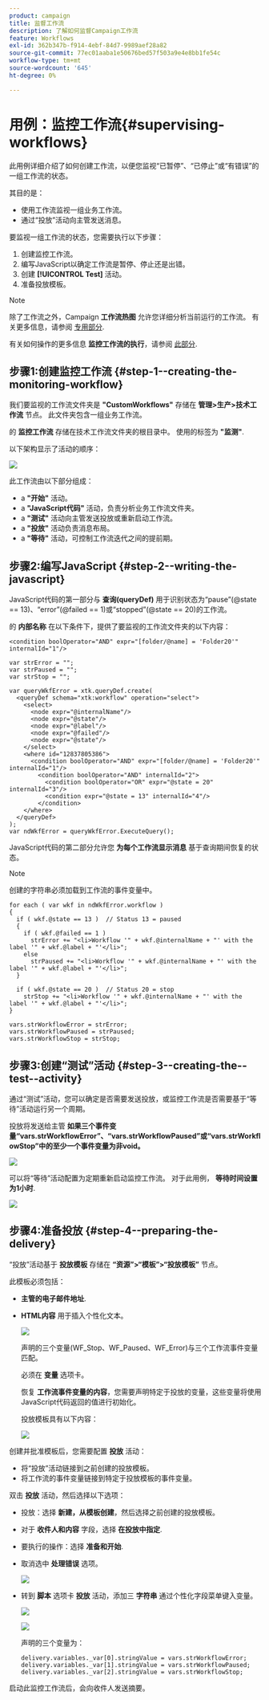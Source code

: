 ```yaml
---
product: campaign
title: 监督工作流
description: 了解如何监督Campaign工作流
feature: Workflows
exl-id: 362b347b-f914-4ebf-84d7-9989aef28a82
source-git-commit: 77ec01aaba1e50676bed57f503a9e4e8bb1fe54c
workflow-type: tm+mt
source-wordcount: '645'
ht-degree: 0%

---
```


# 用例：监控工作流{#supervising-workflows}

此用例详细介绍了如何创建工作流，以便您监视“已暂停”、“已停止”或“有错误”的一组工作流的状态。

其目的是：

* 使用工作流监视一组业务工作流。
* 通过“投放”活动向主管发送消息。

要监视一组工作流的状态，您需要执行以下步骤：

1. 创建监控工作流。
1. 编写JavaScript以确定工作流是暂停、停止还是出错。
1. 创建 **[!UICONTROL Test]** 活动。
1. 准备投放模板。

>[!NOTE]
>
>除了工作流之外，Campaign **工作流热图** 允许您详细分析当前运行的工作流。 有关更多信息，请参阅 [专用部分](heatmap.md).
>
>有关如何操作的更多信息 **监控工作流的执行**，请参阅 [此部分](monitor-workflow-execution.md).

## 步骤1:创建监控工作流 {#step-1--creating-the-monitoring-workflow}

我们要监视的工作流文件夹是 **&quot;CustomWorkflows&quot;** 存储在 **管理>生产>技术工作流** 节点。 此文件夹包含一组业务工作流。

的 **监控工作流** 存储在技术工作流文件夹的根目录中。 使用的标签为 **&quot;监测&quot;**.

以下架构显示了活动的顺序：

![](assets/uc_monitoring_workflow_overview.png)

此工作流由以下部分组成：

* a **&quot;开始&quot;** 活动。
* a **&quot;JavaScript代码&quot;** 活动，负责分析业务工作流文件夹。
* a **&quot;测试&quot;** 活动向主管发送投放或重新启动工作流。
* a **&quot;投放&quot;** 活动负责消息布局。
* a **&quot;等待&quot;** 活动，可控制工作流迭代之间的提前期。

## 步骤2:编写JavaScript {#step-2--writing-the-javascript}

JavaScript代码的第一部分与 **查询(queryDef)** 用于识别状态为“pause”(@state == 13)、“error”(@failed == 1)或“stopped”(@state == 20)的工作流。

的 **内部名称** 在以下条件下，提供了要监视的工作流文件夹的以下内容：

```
<condition boolOperator="AND" expr="[folder/@name] = 'Folder20'" internalId="1"/>
```

```
var strError = "";
var strPaused = "";
var strStop = "";

var queryWkfError = xtk.queryDef.create(
  <queryDef schema="xtk:workflow" operation="select">
    <select>
      <node expr="@internalName"/>
      <node expr="@state"/>
      <node expr="@label"/>
      <node expr="@failed"/>
      <node expr="@state"/>   
    </select>
    <where id="12837805386">
      <condition boolOperator="AND" expr="[folder/@name] = 'Folder20'" internalId="1"/>
        <condition boolOperator="AND" internalId="2">
          <condition boolOperator="OR" expr="@state = 20" internalId="3"/>
          <condition expr="@state = 13" internalId="4"/>
        </condition>  
    </where>
  </queryDef>
);
var ndWkfError = queryWkfError.ExecuteQuery(); 
```

JavaScript代码的第二部分允许您 **为每个工作流显示消息** 基于查询期间恢复的状态。

>[!NOTE]
>
>创建的字符串必须加载到工作流的事件变量中。

```
for each ( var wkf in ndWkfError.workflow ) 
{
  if ( wkf.@state == 13 )  // Status 13 = paused
  {
    if ( wkf.@failed == 1 )
      strError += "<li>Workflow '" + wkf.@internalName + "' with the label '" + wkf.@label + "'</li>";
    else
      strPaused += "<li>Workflow '" + wkf.@internalName + "' with the label '" + wkf.@label + "'</li>";
  }
  
  if ( wkf.@state == 20 )  // Status 20 = stop
    strStop += "<li>Workflow '" + wkf.@internalName + "' with the label '" + wkf.@label + "'</li>";
}

vars.strWorkflowError = strError;
vars.strWorkflowPaused = strPaused;
vars.strWorkflowStop = strStop;
```

## 步骤3:创建“测试”活动 {#step-3--creating-the--test--activity}

通过“测试”活动，您可以确定是否需要发送投放，或监控工作流是否需要基于“等待”活动运行另一个周期。

投放将发送给主管 **如果三个事件变量“vars.strWorkflowError”、“vars.strWorkflowPaused”或“vars.strWorkflowStop”中的至少一个事件变量为非void。**

![](assets/uc_monitoring_workflow_test.png)

可以将“等待”活动配置为定期重新启动监控工作流。 对于此用例， **等待时间设置为1小时**.

![](assets/uc_monitoring_workflow_attente.png)

## 步骤4:准备投放 {#step-4--preparing-the-delivery}

“投放”活动基于 **投放模板** 存储在 **“资源”>“模板”>“投放模板”** 节点。

此模板必须包括：

* **主管的电子邮件地址**.
* **HTML内容** 用于插入个性化文本。

   ![](assets/uc_monitoring_workflow_variables_diffusion.png)

   声明的三个变量(WF_Stop、WF_Paused、WF_Error)与三个工作流事件变量匹配。

   必须在 **变量** 选项卡。

   恢复 **工作流事件变量的内容**，您需要声明特定于投放的变量，这些变量将使用JavaScript代码返回的值进行初始化。

   投放模板具有以下内容：

   ![](assets/uc_monitoring_workflow_model_diffusion.png)

创建并批准模板后，您需要配置 **投放** 活动：

* 将“投放”活动链接到之前创建的投放模板。
* 将工作流的事件变量链接到特定于投放模板的事件变量。

双击 **投放** 活动，然后选择以下选项：

* 投放：选择 **新建，从模板创建**，然后选择之前创建的投放模板。
* 对于 **收件人和内容** 字段，选择 **在投放中指定**.
* 要执行的操作：选择 **准备和开始**.
* 取消选中 **处理错误** 选项。

   ![](assets/uc_monitoring_workflow_optionmodel.png)

* 转到 **脚本** 选项卡 **投放** 活动，添加三 **字符串** 通过个性化字段菜单键入变量。

   ![](assets/uc_monitoring_workflow_selectlinkvariables.png)

   ![](assets/uc_monitoring_workflow_linkvariables.png)

   声明的三个变量为：

   ```
   delivery.variables._var[0].stringValue = vars.strWorkflowError;
   delivery.variables._var[1].stringValue = vars.strWorkflowPaused;
   delivery.variables._var[2].stringValue = vars.strWorkflowStop; 
   ```

启动此监控工作流后，会向收件人发送摘要。
